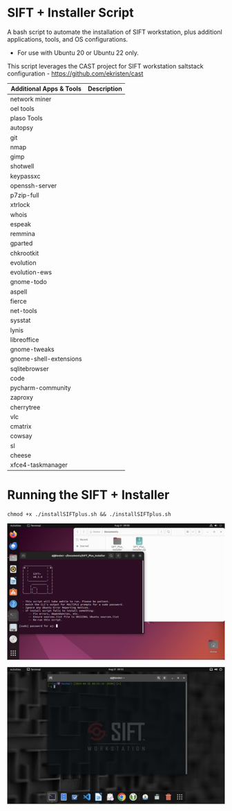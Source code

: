 # SIFT + Installer Script 

A bash script to automate the installation of SIFT workstation, plus additionl applications, tools, and OS configurations. 

* For use with Ubuntu 20 or Ubuntu 22 only.

This script leverages the CAST project for SIFT workstation saltstack configuration - https://github.com/ekristen/cast

| Additional Apps & Tools | Description |
| --- | --- |
| network miner| | 
| oel tools | | 
| plaso Tools | | 
| autopsy | | 
| git |  |
| nmap | |
| gimp | |
| shotwell | | 
| keypassxc | | 
| openssh-server | |
| p7zip-full | |
| xtrlock  | | 
| whois | | 
| espeak | | 
| remmina | | 
| gparted | | 
| chkrootkit | | 
| evolution | | 
| evolution-ews | | 
| gnome-todo | | 
| aspell | | 
| fierce | | 
| net-tools | |
| sysstat | | 
| lynis | | 
| libreoffice | |
| gnome-tweaks | |
| gnome-shell-extensions | |
| sqlitebrowser | | 
| code | | 
| pycharm-community | | 
| zaproxy | | 
| cherrytree | | 
| vlc | | 
| cmatrix | | 
| cowsay | | 
| sl | | 
| cheese | | 
| xfce4-taskmanager | | 



# Running the SIFT + Installer

```
chmod +x ./installSIFTplus.sh && ./installSIFTplus.sh
```

![alt text](https://github.com/ArronJablonowski/SIFT_Plus_Installer/blob/main/SIFTplus1.png?raw=true)


![alt text](https://github.com/ArronJablonowski/SIFT_Plus_Installer/blob/main/SIFTplus2.png?raw=true)
